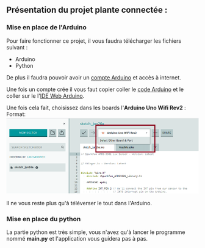 ## **Présentation du projet plante connectée :**

### Mise en place de l'Arduino

Pour faire fonctionner ce projet, il vous faudra télécharger les fichiers suivant :
- Arduino
- Python

De plus il faudra pouvoir avoir un [compte Arduino](https://id.arduino.cc/) et accès à internet.

Une fois un compte crée il vous faut copier coller le [code Arduino](https://github.com/coolofdead/Plante-Connectee/blob/master/Arduino/Capteur/Capteur.ino) et le coller sur le l'[IDE Web Arduino](https://create.arduino.cc/editor).

Une fois cela fait, choisissez dans les boards l'**Arduino Uno Wifi Rev2** :
Format: ![Arduino Board Select](/Images/Arduino_Board.png)

Il ne vous reste plus qu'à téléverser le tout dans l'Arduino.


### Mise en place du python

La partie python est très simple, vous n'avez qu'à lancer le programme nommé **main.py** et l'application vous guidera pas à pas.
